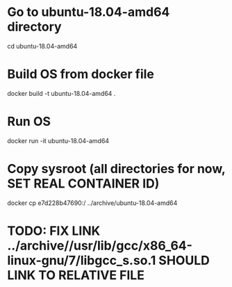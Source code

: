 
# Go to ubuntu-18.04-amd64 directory
cd ubuntu-18.04-amd64

# Build OS from docker file
docker build -t ubuntu-18.04-amd64 .

# Run OS
docker run -it ubuntu-18.04-amd64

# Copy sysroot (all directories for now, SET REAL CONTAINER ID)
docker cp e7d228b47690:/ ../archive/ubuntu-18.04-amd64

# TODO: FIX LINK ../archive/<dist>/usr/lib/gcc/x86_64-linux-gnu/7/libgcc_s.so.1 SHOULD LINK TO RELATIVE FILE


